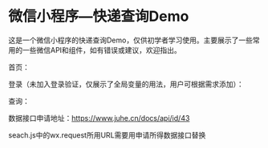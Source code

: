 # 微信小程序—快递查询Demo

这是一个微信小程序的快递查询Demo，仅供初学者学习使用。主要展示了一些常用的一些微信API和组件，如有错误或建议，欢迎指出。



首页：



登录（未加入登录验证，仅展示了全局变量的用法，用户可根据需求添加）：



查询：



数据接口申请地址：https://www.juhe.cn/docs/api/id/43



seach.js中的wx.request所用URL需要用申请所得数据接口替换
